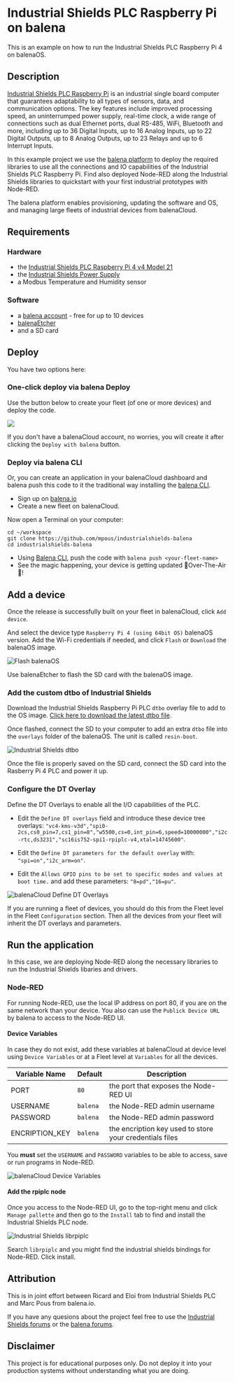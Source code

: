 # Industrial Shields PLC Raspberry Pi on balena 

This is an example on how to run the Industrial Shields PLC Raspberry Pi 4 on balenaOS.

## Description

[Industrial Shields PLC Raspberry Pi](https://www.industrialshields.com/es_ES/industrial-plc-pac-raspberry-pi-202009) is an industrial single board computer that guarantees adaptability to all types of sensors, data, and communication options. The key features include improved processing speed, an uninterrumped power supply, real-time clock, a wide range of connections such as dual Ethernet ports, dual RS-485, WiFi, Bluetooth and more, including up to 36 Digital Inputs, up to 16 Analog Inputs, up to 22 Digital Outputs, up to 8 Analog Outputs, up to 23 Relays and up to 6 Interrupt Inputs.

In this example project we use the [balena platform](https://balena.io) to deploy the required libraries to use all the connections and IO capabilities of the Industrial Shields PLC Raspberry Pi. Find also deployed Node-RED along the Industrial Shields libraries to quickstart with your first industrial prototypes with Node-RED.

The balena platform enables provisioning, updating the software and OS, and managing large fleets of industrial devices from balenaCloud. 

## Requirements

### Hardware

* the [Industrial Shields PLC Raspberry Pi 4 v4 Model 21](https://www.industrialshields.com/es_ES/shop/raspberry-plc-21-2230?attrib=73-416&view_mode=grid#attr=2607,702,743,4073,534,7119,7120,143,5807,4218,4219,4220)
* the [Industrial Shields Power Supply](https://www.industrialshields.com/es_ES/shop/is-ac12vdc2-5adin-fuente-alimentacion-carril-din-30w-12v-salida-659?attrib=49-456&view_mode=grid#attr=3657)
* a Modbus Temperature and Humidity sensor 

### Software

* a [balena account](https://dashboard.balena-cloud.com/signup) - free for up to 10 devices
* [balenaEtcher](https://etcher.balena.io/)
* and a SD card


## Deploy

You have two options here:

### One-click deploy via balena Deploy

Use the button below to create your fleet (of one or more devices) and deploy the code.

[![](https://balena.io/deploy.svg)](https://dashboard.balena-cloud.com/deploy?repoUrl=https://github.com/mpous/industrialshields-balena)

If you don't have a balenaCloud account, no worries, you will create it after clicking the `Deploy with balena` button.


### Deploy via balena CLI

Or, you can create an application in your balenaCloud dashboard and balena push this code to it the traditional way installing the [balena CLI](https://www.balena.io/docs/reference/balena-cli/).

- Sign up on [balena.io](https://dashboard.balena.io/signup)
- Create a new fleet on balenaCloud.

Now open a Terminal on your computer:

```
cd ~/workspace
git clone https://github.com/mpous/industrialshields-balena
cd industrialshields-balena
```

- Using [Balena CLI](https://www.balena.io/docs/reference/cli/), push the code with `balena push <your-fleet-name>`
- See the magic happening, your device is getting updated 🌟Over-The-Air🌟!


## Add a device

Once the release is successfully built on your fleet in balenaCloud, click `Add device`.

And select the device type `Raspberry Pi 4 (using 64bit OS)` balenaOS version. Add the Wi-Fi credentials if needed, and click `Flash` or `Download` the balenaOS image.

![Flash balenaOS](https://github.com/mpous/industrialshields-balena/assets/173156/651ee471-9104-4307-9ceb-094a36a70113)

Use balenaEtcher to flash the SD card with the balenaOS image.

### Add the custom dtbo of Industrial Shields

Download the Industrial Shields Raspberry Pi PLC `dtbo` overlay file to add to the OS image. [Click here to download the latest dtbo file](https://apps.industrialshields.com/main/rpi/rpiplc_click_v4/sc16is752-spi1-rpiplc-v4.dtbo).

Once flashed, connect the SD to your computer to add an extra `dtbo` file into the `overlays` folder of the balenaOS. The unit is called `resin-boot`.

![Industrial Shields dtbo](https://github.com/mpous/industrialshields-balena/assets/173156/734b42c7-2879-47c9-be24-0ea2e3571f44)

Once the file is properly saved on the SD card, connect the SD card into the Rasberry Pi 4 PLC and power it up.

### Configure the DT Overlay

Define the DT Overlays to enable all the I/O capabilities of the PLC.

* Edit the `Define DT overlays` field and introduce these device tree overlays: `"vc4-kms-v3d","spi0-2cs,cs0_pin=7,cs1_pin=8","w5500,cs=0,int_pin=6,speed=10000000","i2c-rtc,ds3231","sc16is752-spi1-rpiplc-v4,xtal=14745600"`.

* Edit the `Define DT parameters for the default overlay` with: `"spi=on","i2c_arm=on"`.

* Edit the `Allows GPIO pins to be set to specific modes and values at boot time.` and add these parameters: `"8=pd","16=pu"`.

![balenaCloud Define DT Overlays](https://github.com/mpous/industrialshields-balena/assets/173156/3c6f40f8-09fc-41ab-9e3b-d26d76278b52)

If you are running a fleet of devices, you should do this from the Fleet level in the Fleet `Configuration` section. Then all the devices from your fleet will inherit the DT overlays and parameters.


## Run the application

In this case, we are deploying Node-RED along the necessary libraries to run the Industrial Shields libaries and drivers.

### Node-RED

For running Node-RED, use the local IP address on port 80, if you are on the same network than your device. You also can use the `Publick Device URL` by balena to access to the Node-RED UI.

#### Device Variables

In case they do not exist, add these variables at balenaCloud at device level using `Device Variables` or at a Fleet level at `Variables` for all the devices.

Variable Name | Default | Description
------------ | ------------- | -------------
PORT | `80` | the port that exposes the Node-RED UI
USERNAME | `balena` | the Node-RED admin username
PASSWORD | `balena` | the Node-RED admin password
ENCRIPTION_KEY | `balena` | the encription key used to store your credentials files

You **must** set the `USERNAME` and `PASSWORD` variables to be able to access, save or run programs in Node-RED.  

![balenaCloud Device Variables](https://github.com/mpous/industrialshields-balena/assets/173156/f219e049-1efc-4b5f-baf4-79c4a5f21c13)

#### Add the rpiplc node

Once you access to the Node-RED UI, go to the top-right menu and click `Manage pallette` and then go to the `Install` tab to find and install the Industrial Shields PLC node.

![Industrial Shields librpiplc](https://github.com/mpous/industrialshields-balena/assets/173156/3b79f2c0-3f87-45d5-b2e9-5cb249bc34c8)

Search `librpiplc` and you might find the industrial shields bindings for Node-RED. Click install.


## Attribution

This is in joint effort between Ricard and Eloi from Industrial Shields PLC and Marc Pous from balena.io.

If you have any quesions about the project feel free to use the [Industrial Shields forums](https://www.industrialshields.com/forum/forum-controllers-plc-17) or the [balena forums](https://forums.balena.io).

## Disclaimer

This project is for educational purposes only. Do not deploy it into your production systems without understanding what you are doing. 

